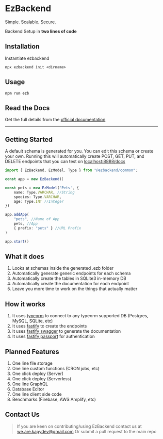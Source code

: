 # EzBackend

Simple. Scalable. Secure.

Backend Setup in **two lines of code**

## Installation

Instantiate ezbackend

```
npx ezbackend init <dirname>
```

## Usage

```
npm run ezb
```

## Read the Docs

Get the full details from the [official documentation](https://www.ezbackend.io/docs/intro)

----

## Getting Started

A default schema is generated for you. You can edit this schema or create your own. 
Running this will automatically create POST, GET, PUT, and DELETE endpoints that you can test on [localhost:8888/docs](http://localhost:8888/docs/static/index.html)

```ts title=".ezb/index.ts"
import { EzBackend, EzModel, Type } from "@ezbackend/common";

const app = new EzBackend()

const pets = new EzModel('Pets', {
    name: Type.VARCHAR, //String
    species: Type.VARCHAR,
    age: Type.INT //Integer
})

app.addApp(
    "pets", //Name of App
    pets, //App
    { prefix: "pets" } //URL Prefix
)

app.start()
```

## What it does

1. Looks at schemas inside the generated .ezb folder
1. Automatically generate generic endpoints for each schema
1. Automatically create the tables in SQLite3 in-memory DB
1. Automatically create the documentation for each endpoint
1. Leave you more time to work on the things that actually matter

## How it works

1. It uses [typeorm](https://typeorm.io/) to connect to any typeorm supported DB (Postgres, MySQL, SQLite, etc)
1. It uses [fastify](https://www.fastify.io/) to create the endpoints
1. It uses [fastify swagger](https://github.com/fastify/fastify-swagger) to generate the documentation
1. It uses [fastify passport](https://github.com/fastify/fastify-passport) for authentication

## Planned Features

1. One line file storage
1. One line custom functions (CRON jobs, etc)
1. One click deploy (Server)
1. One click deploy (Serverless)
1. One line GraphQL
1. Database Editor
1. One line client side code
1. Benchmarks (Firebase, AWS Amplify, etc)

## Contact Us

> If you are keen on contributing/using EzBackend contact us at we.are.kapydev@gmail.com
Or submit a pull request to the main repo